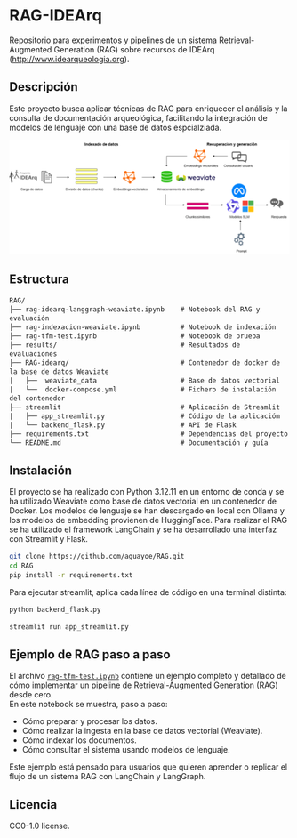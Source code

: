 # RAG-IDEArq

Repositorio para experimentos y pipelines de un sistema Retrieval-Augmented Generation (RAG) sobre recursos de IDEArq (http://www.idearqueologia.org).

## Descripción

Este proyecto busca aplicar técnicas de RAG para enriquecer el análisis y la consulta de documentación arqueológica, facilitando la integración de modelos de lenguaje con una base de datos espcialziada.

![RAG Pipeline](img/Pipeline-RAG.drawio.png)
## Estructura
```
RAG/
├── rag-idearq-langgraph-weaviate.ipynb    # Notebook del RAG y evaluación
├── rag-indexacion-weaviate.ipynb          # Notebook de indexación
├── rag-tfm-test.ipynb                     # Notebook de prueba
├── results/                               # Resultados de evaluaciones 
├── RAG-idearq/                            # Contenedor de docker de la base de datos Weaviate
|   ├──  weaviate_data                     # Base de datos vectorial              
|   └──  docker-compose.yml                # Fichero de instalación del contenedor
├── streamlit                              # Aplicación de Streamlit
|   ├── app_streamlit.py                   # Código de la aplicacióm
|   └── backend_flask.py                   # API de Flask
├── requirements.txt                       # Dependencias del proyecto
└── README.md                              # Documentación y guía
```

## Instalación

El proyecto se ha realizado con Python 3.12.11 en un entorno de conda y se ha utilizado Weaviate como base de datos vectorial en un contenedor de Docker.
Los modelos de lenguaje se han descargado en local con Ollama y los modelos de embedding provienen de HuggingFace. Para realizar el RAG se ha utilizado el framework LangChain y se ha desarrollado una interfaz con Streamlit y Flask.

```bash
git clone https://github.com/aguayoe/RAG.git
cd RAG
pip install -r requirements.txt
```
Para ejecutar streamlit, aplica cada línea de código en una terminal distinta:

```bash
python backend_flask.py
```
```bash
streamlit run app_streamlit.py
```
## Ejemplo de RAG paso a paso

El archivo [`rag-tfm-test.ipynb`](rag-tfm-test.ipynb) contiene un ejemplo completo y detallado de cómo implementar un pipeline de Retrieval-Augmented Generation (RAG) desde cero.  
En este notebook se muestra, paso a paso:

  - Cómo preparar y procesar los datos.
  - Cómo realizar la ingesta en la base de datos vectorial (Weaviate).
  - Cómo indexar los documentos.
  - Cómo consultar el sistema usando modelos de lenguaje.

Este ejemplo está pensado para usuarios que quieren aprender o replicar el flujo de un sistema RAG con LangChain y LangGraph.


## Licencia

CC0-1.0 license.

